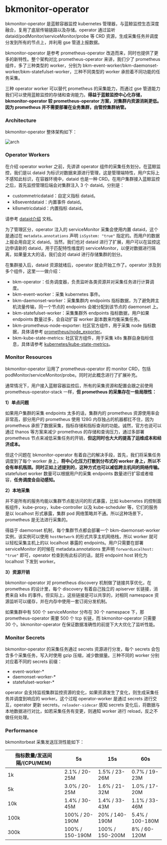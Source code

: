 # bkmonitor-operator

bkmonitor-operator 是蓝鲸容器监控 kubernetes 管理器，与蓝鲸监控生态深度融合，复用了底层传输链路以及存储。operator 通过监听 dataid/podMonitor/serviceMonitor/probe 等 CRD 资源，生成采集任务并调度分发到所有的节点上，并利用 gse 管道上报数据。

bkmonitor-operator 是参考 prometheus-operator 改造而来，同时也提供了更多的新特性。整个架构对比 prometheus-operator 来讲，我们少了 prometheus 组件，多了三种类型的 worker，分别为 bkm-event-worker/bkm-daemonset-worker/bkm-statefulset-worker，三种不同类型的 worker 承担着不同功能的任务采集。

三种 operator worker 可以替代 prometheus 的采集能力，而通过 gse 管道能力我们可以使用蓝鲸监控的存储和查询能力。**得益于蓝鲸监控中心化存储，bkmonitor-operator 较 prometheus-operator 方案，对集群内资源消耗更低。因为 prometheus 并不需要部署在业务集群，由管控集群纳管。**

### Architecture

bkmonitor-operator 整体架构如下：

![arch](docs/arch.png)

### Operator Workers

在介绍 operator worker 之前，先讲讲 operator 组件的采集任务划分。在蓝鲸监控，我们是以 dataid 为标识对数据来源进行管理，这是管理端特性，用户实际上不感知此标识，在容器环境中，dataid 也是一种 CRD。在用户集群接入蓝鲸监控之后，首先监控管理后端会对集群注入 3 个 dataid。分别是：

* custommetricdataid：自定义指标 dataid。
* k8seventdataid：内置事件 dataid。
* k8smetricdataid：内置指标 dataid。

请参考 [dataid介绍](docs/dataId.md) 文档。

为了管理区分，operator 注入的 serviceMonitor 采集会使用内置 dataid，这个是通过在 `metadata.annotations` 声明 `isSystem: "true"` 指定的。而用户的数据上报会用自定义 dataid。当然，我们也对 dataid 进行了扩展，用户可以在监控这边申请新的 dataid，用于匹配特性维度的 serviceMonitor，以便对数据进行隔离，如果量太大的话，我们会对 dataid 进行存储集群的划分。

在集群接入后，dataid 资源就绪后，operator 就会开始工作了。operator 涉及到多个组件，这里一一做介绍：

* bkm-operator：任务调度器，负责监听各类资源并对采集任务进行计算调度。
* bkm-event-worker：采集 kubernetes 事件。
* bkm-daemonset-worker：采集集群内 endpoints 指标数据，为了避免跨主机流量传输，同一个节点的 endpoints 会被分配到该节点的 daemonset 上。
* bkm-statefulset-worker：采集集群外 endpoints 指标数据，用户如果 endpoints 数量过多，会自动扩容 worker 副本数来均衡采集任务。
* bkm-prometheus-node-exporter: 社区官方组件，用于采集 node 指标数据，具体请参考 [prometheus/node_exporter](https://github.com/prometheus/node_exporter)。
* bkm-kube-state-metrics: 社区官方组件，用于采集 k8s 集群自身指标信息，具体请参考 [kubernetes/kube-state-metrics](https://github.com/kubernetes/kube-state-metrics)。

### Monitor Resources

bkmonitor-operator 沿用了 prometheus-operator 的 monitor CRD，包括 podMonitor/serviceMonitor/probe。同时对此概念进行了扩展补充。

通常情况下，用户接入蓝鲸容器监控后，所有的采集资源和配置会跟之前使用 prometheus-operator-stack 一样，**但 prometheus 的采集存在一些局限性：**

**1）单点问题**

如果用户集群的采集 endpoints 太多的话，集群内的 prometheus 资源使用率会非常高，部分用户的 prometheus 使用 128G 内存独占的机器都扛不住，因为 prometheus 承担了数据采集，指标存储和指标查询的功能。诚然，官方也说可以通过 thanos 等方案来减少 prometheus 的存储和查询压力，通过多部署 prometheus 节点来减低采集任务的开销，**但这同时也大大的提高了运维成本和经济成本。**

但这个问题在 bkmonitor-operator 有着自己的解决手段，首先，我们将采集任务调度到了每个 worker 身上，**将中心化压力打散到分布式的 worker 身上，所以不会有单机瓶颈。同时正如上述提到的，这种方式也可以减低跨主机间的网络传输。** statefulset worker 数量可以根据用户的采集 endpoints 数量进行扩容或者缩容，**任务调度会自动感知。**

**2）本地采集**

并不是所有的服务均能以集群节点能访问的形式暴露，比如 kubernetes 的控制面板组件，kube-proxy，kube-controller 以及 kube-scheduler 等，它们的服务是以 localhost 形式暴露，集群 pod 网络策略并不通。所以这种场景下，prometheus 是无法进行采集的。

得益于 daemonset 机制，每个集群节点都会部署一个 bkm-daemonset-worker 实例，该实例可以使用 `hostNetwork` 的形式共享主机网络栈，所以 worker 就可以轻松采集主机上的以 localhost 暴露的 endpoints。用户只需要在部署 serviceMonitor 的时候在 metadata.annotations 里声明 `forwardLocalhost: "true"` 即可，operator 检查到有此标识的话，就将 endpoint host 转化为 localhost 下发到 worker。

**3）资源开销**

bkmonitor-operator 对 prometheus discovery 机制做了链接共享优化，在 prometheus 的设计里，每个 discovery 有着自己独立的 apiserver 长链接，消费来自 k8s 的事件。但实际上，这些链接是可以共享的，对相同 namespace 资源监听可以缓存，并在内存中使用一套订阅分发机制。

如果集群中有 500 个 serviceMonitor 分布在 30 个 namespace 下，那 prometheus-operator 需要 500 个 tcp 长链，而 bkmonitor-operator 只需要 30 个。bkmonitor-operator 在保证数据准确性的前提下大大优化了监听性能。

### Monitor Secrets

bkmonitor-operator 的采集任务通过 secrets 资源进行分发，每个 secrets 会包含多个采集任务，写入时使用 gzip 压缩，减少数据量。三种不同的 worker 分别对应着不同的 secrets 前缀：

* event-worker-*
* daemonset-worker-*
* statefulset-worker-*

operator 会支持监视集群监控资源的变化，如果资源发生了变化，则生成采集任务并调度到响应的 worker。这个过程 operator-worker 是通过 secrets 进行交互，operator 更新 secrets，`reloader-sidecar` 感知 secrets 变化后，将数据与本地数据进行对比，如若采集任务有变更，则通知 worker 进行 reload，反之不做任何处理。

### Performance

bkmonitorbeat 采集发送压测性能如下：

| 指标数量/发送间隔/(CPU/MEM)| 5s | 15s | 60s |
| -- | -- | -- | -- |
| 1k | 2.1% / 20-25M | 1.5% / 23-26M | 0.7% / 19-23M |
| 5k | 3.0% / 20-25M | 1.6% / 21-32M | 1.0% / 17-20M |
| 10k | 1.4% / 30-45M | 1.4% / 33-43M | 1.1% / 33-46M |
| 100k | 100% / 20-190M | 20% / 140-190M | 5.4% / 100-180M |
| 300k | 100% / 150-190M | 100% / 150-200M | 8% / 60-120M |
